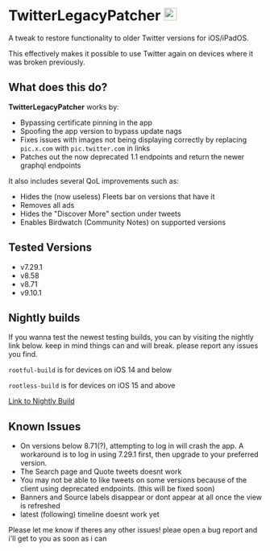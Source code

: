 # TwitterLegacyPatcher&nbsp;<img src="https://upload.wikimedia.org/wikipedia/commons/6/6f/Logo_of_Twitter.svg" alt="Twitter" height="25"/>

A tweak to restore functionality to older Twitter versions for iOS/iPadOS. 

This effectively makes it possible to use Twitter again on devices where it was broken previously.

## What does this do?

**TwitterLegacyPatcher** works by:
- Bypassing certificate pinning in the app
- Spoofing the app version to bypass update nags
- Fixes issues with images not being displaying correctly by replacing `pic.x.com` with `pic.twitter.com` in links
- Patches out the now deprecated 1.1 endpoints and return the newer graphql endpoints

It also includes several QoL improvements such as:
- Hides the (now useless) Fleets bar on versions that have it
- Removes all ads
- Hides the "Discover More" section under tweets
- Enables Birdwatch (Community Notes) on supported versions

## Tested Versions

- v7.29.1
- v8.58
- v8.71
- v9.10.1

## Nightly builds
If you wanna test the newest testing builds, you can by visiting the nightly link below. keep in mind things can and will break. please report any issues you find.

`rootful-build` is for devices on iOS 14 and below

`rootless-build` is for devices on iOS 15 and above

[Link to Nightly Build](https://nightly.link/nyathea/TwitterLegacyPatcher/workflows/makefile/main)

## Known Issues

- On versions below 8.71(?), attempting to log in will crash the app. A workaround is to log in using 7.29.1 first, then upgrade to your preferred version.
- The Search page and Quote tweets doesnt work
- You may not be able to like tweets on some versions because of the client using deprecated endpoints. (this will be fixed soon)
- Banners and Source labels disappear or dont appear at all once the view is refreshed
- latest (following) timeline doesnt work yet

Please let me know if theres any other issues! pleae open a bug report and i'll get to you as soon as i can
